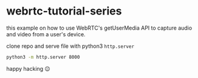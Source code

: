 # webrtc-tutorial-series

this example on how to use WebRTC's getUserMedia API to capture audio and video from a user's device.

clone repo and serve file with python3 `http.server`

```bash
python3 -m http.server 8000
```
happy hacking :wink:

